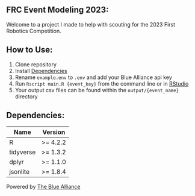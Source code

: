 ## FRC Event Modeling 2023:

Welcome to a project I made to help with scouting for the 2023 First Robotics Competition.  

## How to Use:

1. Clone repository
2. Install [Dependencies](#Dependencies)
3. Rename `example.env` to `.env` and add your Blue Alliance api key
4. Run ```Rscript main.R {event_key}``` from the command line or in [RStudio](https://posit.co/downloads/) 
5. Your output csv files can be found within the `output/{event_name}` directory

## Dependencies:

| Name              | Version    |
| ------------------|------------|
| R                 | >= 4.2.2   |
| tidyverse         | >= 1.3.2   |
| dplyr             | >= 1.1.0   |
| jsonlite          | >= 1.8.4   |


Powered by [The Blue Alliance](https://thebluealliance.com/)

